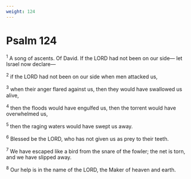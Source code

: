 ```yaml
---
weight: 124
---
```


# Psalm 124

<sup>1</sup> A song of ascents. Of David. If the LORD had not been on our side— let Israel now declare— 

<sup>2</sup> if the LORD had not been on our side when men attacked us, 

<sup>3</sup> when their anger flared against us, then they would have swallowed us alive, 

<sup>4</sup> then the floods would have engulfed us, then the torrent would have overwhelmed us, 

<sup>5</sup> then the raging waters would have swept us away. 

<sup>6</sup> Blessed be the LORD, who has not given us as prey to their teeth. 

<sup>7</sup> We have escaped like a bird from the snare of the fowler; the net is torn, and we have slipped away. 

<sup>8</sup> Our help is in the name of the LORD, the Maker of heaven and earth. 


